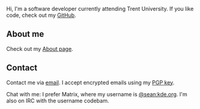 Hi, I'm a software developer currently attending Trent University. If you like
code, check out my [GitHub](https://github.com/codebam).

About me
--------

Check out my [About page](/about.html).

Contact
-------

Contact me via [email](mailto:codebam@riseup.net). I accept encrypted emails
using my [PGP key](/publickey.txt).

Chat with me: I prefer Matrix, where my username is
[@sean:kde.org](https://matrix.to/#/@sean:kde.org). I'm also on IRC with the
username codebam.
